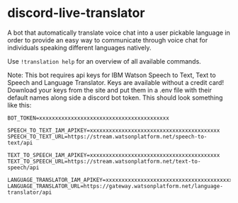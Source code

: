# discord-live-translator

A bot that automatically translate voice chat into a user pickable language in order to provide an easy way to communicate through voice chat for individuals speaking different languages natively.

Use `!translation help` for an overview of all available commands.

Note:
This bot requires api keys for IBM Watson Speech to Text, Text to Speech and Language Translator. Keys are available without a credit card!
Download your keys from the site and put them in a .env file with their default names along side a discord bot token. This should look something like this:

```
BOT_TOKEN=xxxxxxxxxxxxxxxxxxxxxxxxxxxxxxxxxxxxxxxxx

SPEECH_TO_TEXT_IAM_APIKEY=xxxxxxxxxxxxxxxxxxxxxxxxxxxxxxxxxxxxxxxxx
SPEECH_TO_TEXT_URL=https://stream.watsonplatform.net/speech-to-text/api

TEXT_TO_SPEECH_IAM_APIKEY=xxxxxxxxxxxxxxxxxxxxxxxxxxxxxxxxxxxxxxxxx
TEXT_TO_SPEECH_URL=https://stream.watsonplatform.net/text-to-speech/api

LANGUAGE_TRANSLATOR_IAM_APIKEY=xxxxxxxxxxxxxxxxxxxxxxxxxxxxxxxxxxxxxxxxx
LANGUAGE_TRANSLATOR_URL=https://gateway.watsonplatform.net/language-translator/api
```

